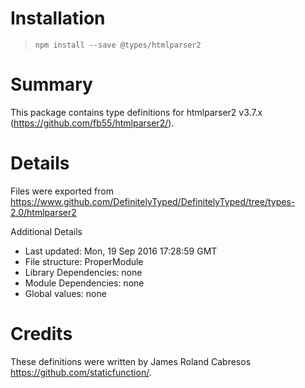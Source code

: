 # Installation
> `npm install --save @types/htmlparser2`

# Summary
This package contains type definitions for htmlparser2 v3.7.x (https://github.com/fb55/htmlparser2/).

# Details
Files were exported from https://www.github.com/DefinitelyTyped/DefinitelyTyped/tree/types-2.0/htmlparser2

Additional Details
 * Last updated: Mon, 19 Sep 2016 17:28:59 GMT
 * File structure: ProperModule
 * Library Dependencies: none
 * Module Dependencies: none
 * Global values: none

# Credits
These definitions were written by James Roland Cabresos <https://github.com/staticfunction/>.
